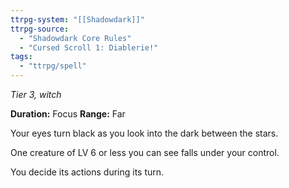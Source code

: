 ```yaml
---
ttrpg-system: "[[Shadowdark]]"
ttrpg-source: 
  - "Shadowdark Core Rules"
  - "Cursed Scroll 1: Diablerie!"
tags:
  - "ttrpg/spell"
---
```

*Tier 3, witch*

**Duration:** Focus
**Range:** Far

Your eyes turn black as you look into the dark between the stars.

One creature of LV 6 or less you can see falls under your control.

You decide its actions during its turn.


